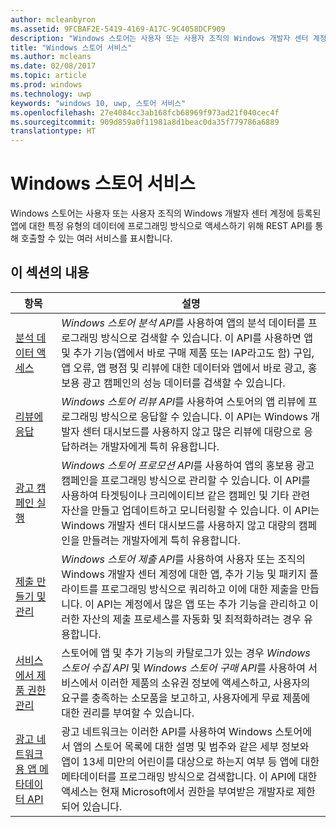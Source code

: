 ```yaml
---
author: mcleanbyron
ms.assetid: 9FCBAF2E-5419-4169-A17C-9C4058DCF909
description: "Windows 스토어는 사용자 또는 사용자 조직의 Windows 개발자 센터 계정에 등록된 앱에 대한 특정 유형의 데이터에 프로그래밍 방식으로 액세스하기 위해 REST API를 통해 호출할 수 있는 여러 서비스를 표시합니다."
title: "Windows 스토어 서비스"
ms.author: mcleans
ms.date: 02/08/2017
ms.topic: article
ms.prod: windows
ms.technology: uwp
keywords: "windows 10, uwp, 스토어 서비스"
ms.openlocfilehash: 27e4084cc3ab168fcb68969f973ad21f040cec4f
ms.sourcegitcommit: 909d859a0f11981a8d1beac0da35f779786a6889
translationtype: HT
---
```

# <a name="windows-store-services"></a>Windows 스토어 서비스

Windows 스토어는 사용자 또는 사용자 조직의 Windows 개발자 센터 계정에 등록된 앱에 대한 특정 유형의 데이터에 프로그래밍 방식으로 액세스하기 위해 REST API를 통해 호출할 수 있는 여러 서비스를 표시합니다.

## <a name="in-this-section"></a>이 섹션의 내용


| 항목            | 설명                 |
|------------------|-----------------------------|
| [분석 데이터 액세스](access-analytics-data-using-windows-store-services.md) | *Windows 스토어 분석 API*를 사용하여 앱의 분석 데이터를 프로그래밍 방식으로 검색할 수 있습니다. 이 API를 사용하면 앱 및 추가 기능(앱에서 바로 구매 제품 또는 IAP라고도 함) 구입, 앱 오류, 앱 평점 및 리뷰에 대한 데이터와 앱에서 바로 광고, 홍보용 광고 캠페인의 성능 데이터를 검색할 수 있습니다. |
| [리뷰에 응답](respond-to-reviews-using-windows-store-services.md) | *Windows 스토어 리뷰 API*를 사용하여 스토어의 앱 리뷰에 프로그래밍 방식으로 응답할 수 있습니다. 이 API는 Windows 개발자 센터 대시보드를 사용하지 않고 많은 리뷰에 대량으로 응답하려는 개발자에게 특히 유용합니다.  |
| [광고 캠페인 실행](run-ad-campaigns-using-windows-store-services.md) | *Windows 스토어 프로모션 API*를 사용하여 앱의 홍보용 광고 캠페인을 프로그래밍 방식으로 관리할 수 있습니다. 이 API를 사용하여 타겟팅이나 크리에이티브 같은 캠페인 및 기타 관련 자산을 만들고 업데이트하고 모니터링할 수 있습니다. 이 API는 Windows 개발자 센터 대시보드를 사용하지 않고 대량의 캠페인을 만들려는 개발자에게 특히 유용합니다. |
| [제출 만들기 및 관리](create-and-manage-submissions-using-windows-store-services.md) | *Windows 스토어 제출 API*를 사용하여 사용자 또는 조직의 Windows 개발자 센터 계정에 대한 앱, 추가 기능 및 패키지 플라이트를 프로그래밍 방식으로 쿼리하고 이에 대한 제출을 만듭니다. 이 API는 계정에서 많은 앱 또는 추가 기능을 관리하고 이러한 자산의 제출 프로세스를 자동화 및 최적화하려는 경우 유용합니다. |
| [서비스에서 제품 권한 관리](view-and-grant-products-from-a-service.md)  | 스토어에 앱 및 추가 기능의 카탈로그가 있는 경우 *Windows 스토어 수집 API* 및 *Windows 스토어 구매 API*를 사용하여 서비스에서 이러한 제품의 소유권 정보에 액세스하고, 사용자의 요구를 충족하는 소모품을 보고하고, 사용자에게 무료 제품에 대한 권리를 부여할 수 있습니다.  |
| [광고 네트워크용 앱 메타데이터 API](app-metadata-api-for-advertising-networks.md)  | 광고 네트워크는 이러한 API를 사용하여 Windows 스토어에서 앱의 스토어 목록에 대한 설명 및 범주와 같은 세부 정보와 앱이 13세 미만의 어린이를 대상으로 하는지 여부 등 앱에 대한 메타데이터를 프로그래밍 방식으로 검색합니다. 이 API에 대한 액세스는 현재 Microsoft에서 권한을 부여받은 개발자로 제한되어 있습니다.  |
